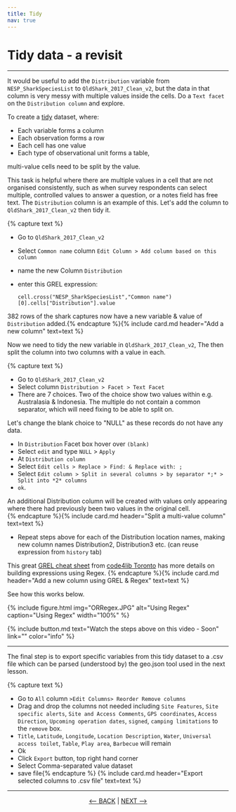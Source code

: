 ```yaml
---
title: Tidy
nav: true
---
```


# Tidy data - a revisit 

-----

It would be useful to add the `Distribution` variable from `NESP_SharkSpeciesList` to `QldShark_2017_Clean_v2`, but the data in that column is very messy with multiple values inside the cells. Do a `Text facet` on the `Distribution column` and explore.

To create a [tidy](https://cran.r-project.org/web/packages/tidyr/vignettes/tidy-data.html) dataset, where:
- Each variable forms a column
- Each observation forms a row
- Each cell has one value
- Each type of observational unit forms a table,

multi-value cells need to be split by the value.

This task is helpful where there are multiple values in a cell that are not organised consistently, such as when survey respondents can select multiple, controlled values to answer a question, or a notes field has free text.  The `Distribution`  column is an example of this. Let's add the column to `QldShark_2017_Clean_v2` then tidy it.

{% capture text %}
- Go to `QldShark_2017_Clean_v2`
- Select `Common name`  column `Edit Column > Add column based on this column`
- name the new Column `Distribution`
- enter this GREL expression:

  `cell.cross("NESP_SharkSpeciesList","Common name")[0].cells["Distribution"].value`

382 rows of the shark captures now have a new variable & value of `Distribution` added.{% endcapture %}{% include card.md header="Add a new column" text=text %}

Now we need to tidy the new variable in `QldShark_2017_Clean_v2`, The then split the column into two columns with a value in each.

{% capture text %}
- Go to `QldShark_2017_Clean_v2`
- Select column  `Distribution > Facet > Text Facet`
- There are 7 choices. Two of the choice show two values within e.g. Australasia & Indonesia. The multiple do not contain a common separator, which will need fixing to be able to split on.

Let's change the blank choice to "NULL" as these records do not have any data.
- In `Distribution` Facet box hover over `(blank)`
- Select `edit` and type `NULL` > `Apply`
- At `Distribution column` 
- Select `Edit cells > Replace > Find: & Replace with: ;`
- Select `Edit column > Split in several columns > by separator *;* > Split into *2* columns`
- `ok`.
 
 An additional Distribution column will be created with values only appearing where there had previously been two values in the original cell.  
{% endcapture %}{% include card.md header="Split a multi-value column" text=text %}




- Repeat steps above for each of the Distribution location names, making new column names Distribution2, Distribution3 etc. (can reuse expression from  `history`  tab)

This great [GREL cheat sheet](https://code4libtoronto.github.io/2018-10-12-access/GoogleRefineCheatSheets.pdf) from [code4lib Toronto](https://code4libtoronto.github.io/) has more details on building expressions using Regex.
{% endcapture %}{% include card.md header="Add a new column using GREL & Regex" text=text %}

See how this works below.

{% include figure.html img="ORRegex.JPG" alt="Using Regex" caption="Using Regex" width="100%" %}

{% include button.md text="Watch the steps above on this video - Soon" link="" color="info" %}

------

The final step is to export specific variables from this tidy dataset to a .csv file which can be parsed (understood by) the geo.json tool used in the next lesson.

{% capture text %}
- Go to  `All` column  `>Edit Columns> Reorder Remove columns`
- Drag and drop the columns not needed including `Site Features`, `Site specific alerts`, `Site and Access Comments`, `GPS coordinates`, `Access Direction`, `Upcoming operation dates`, `signed`, `camping limitations` to the `remove` box.
- `Title`, `Latitude`, `Longitude`, `Location Description`, `Water`, `Universal access toilet`, `Table`, `Play area`, `Barbecue`  will remain
- Ok
- Click `Export` button, top right hand corner
- Select Comma-separated value dataset
- save file{% endcapture %} {% include card.md header="Export selected columns to .csv file" text=text %}

----

<p align="center">
  <a href="https://griffithunilibrary.github.io/advanced-data-wrangle/content/4-lesson.html"><-- BACK</a> |
  <a href="https://griffithunilibrary.github.io/advanced-data-wrangle/content/6-lesson.html">NEXT --></a>
</p>


